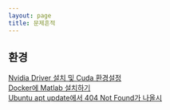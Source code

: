```yaml
---
layout: page
title: 문제흔적
---
```


## 환경
[Nvidia Driver 설치 및 Cuda 환경설정](https://songheony.github.io/2020/07/07/Nvidia-Driver-%EC%84%A4%EC%B9%98-%EB%B0%8F-Cuda-%ED%99%98%EA%B2%BD%EC%84%A4%EC%A0%95/)  
[Docker에 Matlab 설치하기](https://songheony.github.io/2020/07/07/Docker%EC%97%90-Matlab-%EC%84%A4%EC%B9%98%ED%95%98%EA%B8%B0/)  
[Ubuntu apt update에서 404 Not Found가 나올시](https://songheony.github.io/2020/07/07/Ubuntu-apt-update%EC%97%90%EC%84%9C-404-Not-Found%EA%B0%80-%EB%82%98%EC%98%AC%EC%8B%9C/)